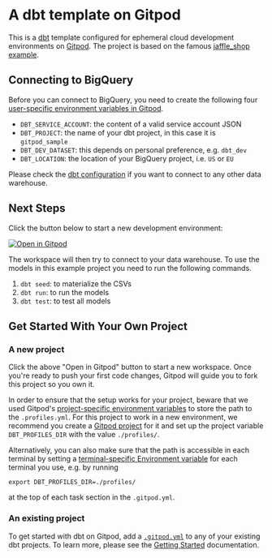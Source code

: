 # A dbt template on Gitpod

This is a [dbt](https://www.getdbt.com/) template configured for ephemeral cloud development environments on [Gitpod](https://www.gitpod.io/). The project is based on the famous [jaffle_shop example](https://github.com/dbt-labs/jaffle_shop/).

## Connecting to BigQuery

Before you can connect to BigQuery, you need to create the following four [user-specific environment variables in Gitpod](https://gitpod.io/user/variables).

- `DBT_SERVICE_ACCOUNT`: the content of a valid service account JSON
- `DBT_PROJECT`: the name of your dbt project, in this case it is `gitpod_sample`
- `DBT_DEV_DATASET`: this depends on personal preference, e.g. `dbt_dev`
- `DBT_LOCATION`: the location of your BigQuery project, i.e. `US` or `EU`

Please check the [dbt configuration](https://docs.getdbt.com/reference/profiles.yml) if you want to connect to any other data warehouse.

## Next Steps

Click the button below to start a new development environment:

[![Open in Gitpod](https://gitpod.io/button/open-in-gitpod.svg)](https://gitpod.io/#https://github.com/gitpod-samples/template-dbt-bigquery)

The workspace will then try to connect to your data warehouse. To use the models in this example project you need to run the following commands.

1. `dbt seed`: to materialize the CSVs
2. `dbt run`: to run the models
3. `dbt test`: to test all models

## Get Started With Your Own Project

### A new project

Click the above "Open in Gitpod" button to start a new workspace. Once you're ready to push your first code changes, Gitpod will guide you to fork this project so you own it.

In order to ensure that the setup works for your project, beware that we used Gitpod's [project-specific environment variables](https://www.gitpod.io/docs/configure/projects/environment-variables#project-specific-environment-variables) to store the path to the `.profiles.yml`. For this project to work in a new environment, we recommend you create a [Gitpod project](https://www.gitpod.io/docs/configure/projects) for it and set up the project variable `DBT_PROFILES_DIR` with the value `./profiles/`.

Alternatively, you can also make sure that the path is accessible in each terminal by setting a [terminal-specific Environment variable](https://www.gitpod.io/docs/configure/projects/environment-variables#task-terminal-specific-environment-variables) for each terminal you use, e.g. by running
```
export DBT_PROFILES_DIR=./profiles/
```
at the top of each task section in the `.gitpod.yml`.

### An existing project

To get started with dbt on Gitpod, add a [`.gitpod.yml`](./.gitpod.yml) to any of your existing dbt projects. To learn more, please see the [Getting Started](https://www.gitpod.io/docs/getting-started) documentation.
